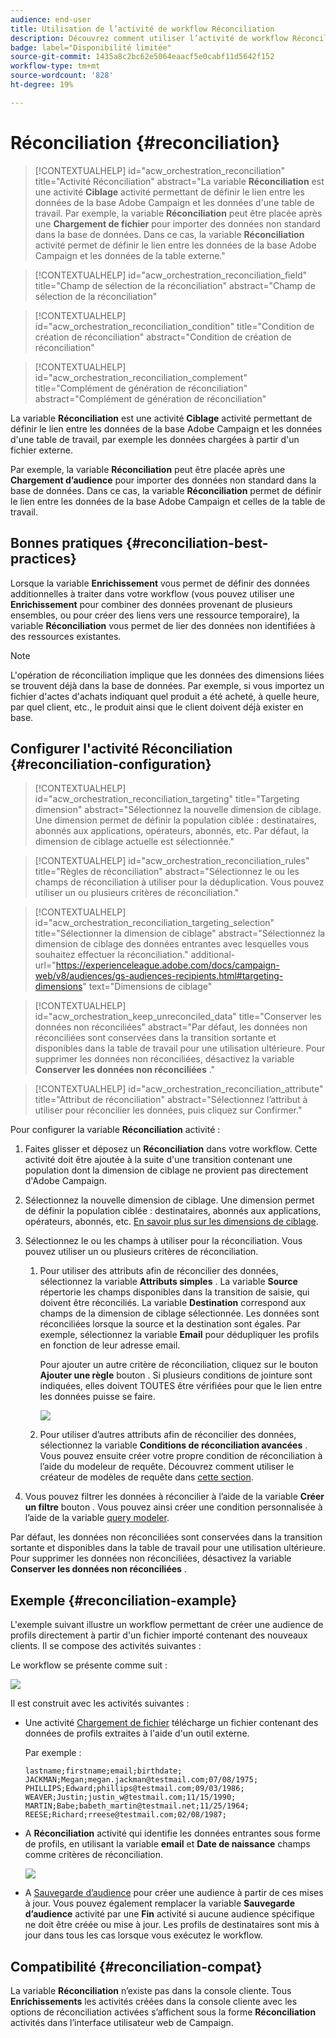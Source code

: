 ```yaml
---
audience: end-user
title: Utilisation de l’activité de workflow Réconciliation
description: Découvrez comment utiliser l’activité de workflow Réconciliation
badge: label="Disponibilité limitée"
source-git-commit: 1435a8c2bc62e5064eaacf5e0cabf11d5642f152
workflow-type: tm+mt
source-wordcount: '828'
ht-degree: 19%

---
```


# Réconciliation {#reconciliation}

>[!CONTEXTUALHELP]
>id="acw_orchestration_reconciliation"
>title="Activité Réconciliation"
>abstract="La variable **Réconciliation** est une activité **Ciblage** activité permettant de définir le lien entre les données de la base Adobe Campaign et les données d&#39;une table de travail. Par exemple, la variable **Réconciliation** peut être placée après une **Chargement de fichier** pour importer des données non standard dans la base de données. Dans ce cas, la variable **Réconciliation** activité permet de définir le lien entre les données de la base Adobe Campaign et les données de la table externe."

>[!CONTEXTUALHELP]
>id="acw_orchestration_reconciliation_field"
>title="Champ de sélection de la réconciliation"
>abstract="Champ de sélection de la réconciliation"

>[!CONTEXTUALHELP]
>id="acw_orchestration_reconciliation_condition"
>title="Condition de création de réconciliation"
>abstract="Condition de création de réconciliation"

>[!CONTEXTUALHELP]
>id="acw_orchestration_reconciliation_complement"
>title="Complément de génération de réconciliation"
>abstract="Complément de génération de réconciliation"

La variable **Réconciliation** est une activité **Ciblage** activité permettant de définir le lien entre les données de la base Adobe Campaign et les données d&#39;une table de travail, par exemple les données chargées à partir d&#39;un fichier externe.

Par exemple, la variable **Réconciliation** peut être placée après une **Chargement d’audience** pour importer des données non standard dans la base de données. Dans ce cas, la variable **Réconciliation** permet de définir le lien entre les données de la base Adobe Campaign et celles de la table de travail.

## Bonnes pratiques {#reconciliation-best-practices}

Lorsque la variable **Enrichissement** vous permet de définir des données additionnelles à traiter dans votre workflow (vous pouvez utiliser une **Enrichissement** pour combiner des données provenant de plusieurs ensembles, ou pour créer des liens vers une ressource temporaire), la variable **Réconciliation** vous permet de lier des données non identifiées à des ressources existantes.

>[!NOTE]
>L&#39;opération de réconciliation implique que les données des dimensions liées se trouvent déjà dans la base de données.  Par exemple, si vous importez un fichier d&#39;actes d&#39;achats indiquant quel produit a été acheté, à quelle heure, par quel client, etc., le produit ainsi que le client doivent déjà exister en base.

## Configurer l&#39;activité Réconciliation {#reconciliation-configuration}

>[!CONTEXTUALHELP]
>id="acw_orchestration_reconciliation_targeting"
>title="Targeting dimension"
>abstract="Sélectionnez la nouvelle dimension de ciblage. Une dimension permet de définir la population ciblée : destinataires, abonnés aux applications, opérateurs, abonnés, etc. Par défaut, la dimension de ciblage actuelle est sélectionnée."

>[!CONTEXTUALHELP]
>id="acw_orchestration_reconciliation_rules"
>title="Règles de réconciliation"
>abstract="Sélectionnez le ou les champs de réconciliation à utiliser pour la déduplication. Vous pouvez utiliser un ou plusieurs critères de réconciliation."

>[!CONTEXTUALHELP]
>id="acw_orchestration_reconciliation_targeting_selection"
>title="Sélectionner la dimension de ciblage"
>abstract="Sélectionnez la dimension de ciblage des données entrantes avec lesquelles vous souhaitez effectuer la réconciliation."
>additional-url="https://experienceleague.adobe.com/docs/campaign-web/v8/audiences/gs-audiences-recipients.html#targeting-dimensions" text="Dimensions de ciblage"

>[!CONTEXTUALHELP]
>id="acw_orchestration_keep_unreconciled_data"
>title="Conserver les données non réconciliées"
>abstract="Par défaut, les données non réconciliées sont conservées dans la transition sortante et disponibles dans la table de travail pour une utilisation ultérieure. Pour supprimer les données non réconciliées, désactivez la variable **Conserver les données non réconciliées** ."

>[!CONTEXTUALHELP]
>id="acw_orchestration_reconciliation_attribute"
>title="Attribut de réconciliation"
>abstract="Sélectionnez l’attribut à utiliser pour réconcilier les données, puis cliquez sur Confirmer."

Pour configurer la variable **Réconciliation** activité :

1. Faites glisser et déposez un **Réconciliation** dans votre workflow. Cette activité doit être ajoutée à la suite d&#39;une transition contenant une population dont la dimension de ciblage ne provient pas directement d&#39;Adobe Campaign.

1. Sélectionnez la nouvelle dimension de ciblage. Une dimension permet de définir la population ciblée : destinataires, abonnés aux applications, opérateurs, abonnés, etc. [En savoir plus sur les dimensions de ciblage](../../audience/about-recipients.md#targeting-dimensions).

1. Sélectionnez le ou les champs à utiliser pour la réconciliation. Vous pouvez utiliser un ou plusieurs critères de réconciliation.

   1. Pour utiliser des attributs afin de réconcilier des données, sélectionnez la variable **Attributs simples** . La variable **Source** répertorie les champs disponibles dans la transition de saisie, qui doivent être réconciliés. La variable **Destination** correspond aux champs de la dimension de ciblage sélectionnée. Les données sont réconciliées lorsque la source et la destination sont égales. Par exemple, sélectionnez la variable **Email** pour dédupliquer les profils en fonction de leur adresse email.

      Pour ajouter un autre critère de réconciliation, cliquez sur le bouton **Ajouter une règle** bouton . Si plusieurs conditions de jointure sont indiquées, elles doivent TOUTES être vérifiées pour que le lien entre les données puisse se faire.

      ![](../assets/workflow-reconciliation-criteria.png)

   1. Pour utiliser d’autres attributs afin de réconcilier des données, sélectionnez la variable **Conditions de réconciliation avancées** . Vous pouvez ensuite créer votre propre condition de réconciliation à l’aide du modeleur de requête. Découvrez comment utiliser le créateur de modèles de requête dans [cette section](../../query/query-modeler-overview.md).

1. Vous pouvez filtrer les données à réconcilier à l’aide de la variable **Créer un filtre** bouton . Vous pouvez ainsi créer une condition personnalisée à l’aide de la variable [query modeler](../../query/query-modeler-overview.md).

Par défaut, les données non réconciliées sont conservées dans la transition sortante et disponibles dans la table de travail pour une utilisation ultérieure. Pour supprimer les données non réconciliées, désactivez la variable **Conserver les données non réconciliées** .

## Exemple {#reconciliation-example}

L&#39;exemple suivant illustre un workflow permettant de créer une audience de profils directement à partir d&#39;un fichier importé contenant des nouveaux clients. Il se compose des activités suivantes :

Le workflow se présente comme suit :

![](../assets/workflow-reconciliation-sample-1.0.png)


Il est construit avec les activités suivantes :

* Une activité [Chargement de fichier](load-file.md) télécharge un fichier contenant des données de profils extraites à l&#39;aide d&#39;un outil externe.

  Par exemple :

  ```
  lastname;firstname;email;birthdate;
  JACKMAN;Megan;megan.jackman@testmail.com;07/08/1975;
  PHILLIPS;Edward;phillips@testmail.com;09/03/1986;
  WEAVER;Justin;justin_w@testmail.com;11/15/1990;
  MARTIN;Babe;babeth_martin@testmail.net;11/25/1964;
  REESE;Richard;rreese@testmail.com;02/08/1987;
  ```

* A **Réconciliation** activité qui identifie les données entrantes sous forme de profils, en utilisant la variable **email** et **Date de naissance** champs comme critères de réconciliation.

  ![](../assets/workflow-reconciliation-sample-1.1.png)

* A [Sauvegarde d’audience](save-audience.md) pour créer une audience à partir de ces mises à jour. Vous pouvez également remplacer la variable **Sauvegarde d’audience** activité par une **Fin** activité si aucune audience spécifique ne doit être créée ou mise à jour. Les profils de destinataires sont mis à jour dans tous les cas lorsque vous exécutez le workflow.


## Compatibilité {#reconciliation-compat}

La variable **Réconciliation** n’existe pas dans la console cliente. Tous **Enrichissements** les activités créées dans la console cliente avec les options de réconciliation activées s’affichent sous la forme **Réconciliation** activités dans l’interface utilisateur web de Campaign.
